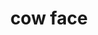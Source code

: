 ---
layout: smileys&emotion
title: cow face
emoji: cow_face
permalink: 🐮.html
image: assets/img/3moji/cow_face.png
---